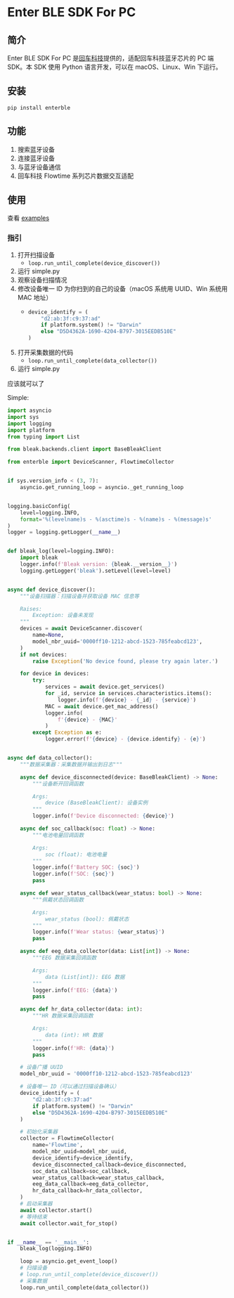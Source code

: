 # Enter BLE SDK For PC

## 简介

Enter BLE SDK For PC 是[回车科技](https://www.entertech.cn/)提供的，适配回车科技蓝牙芯片的 PC 端 SDK。本 SDK 使用 Python 语言开发，可以在 macOS、Linux、Win 下运行。

## 安装

`pip install enterble`

## 功能

1. 搜索蓝牙设备
2. 连接蓝牙设备
3. 与蓝牙设备通信
4. 回车科技 Flowtime 系列芯片数据交互适配

## 使用

查看 [examples](https://github.com/Entertech/Enter-Biomodule-BLE-PC-SDK/tree/main/examples)

### 指引
1. 打开扫描设备
    - `loop.run_until_complete(device_discover())`
2. 运行 simple.py 
3. 观察设备扫描情况
4. 修改设备唯一 ID 为你扫到的自己的设备（macOS 系统用 UUID、Win 系统用 MAC 地址）
    - ```python
      device_identify = (
          "d2:ab:3f:c9:37:ad"
          if platform.system() != "Darwin"
          else "D5D4362A-1690-4204-B797-3015EEDB510E"
      )
      ```
5. 打开采集数据的代码
    - `loop.run_until_complete(data_collector())`
6. 运行 simple.py

应该就可以了

Simple:

```python
import asyncio
import sys
import logging
import platform
from typing import List

from bleak.backends.client import BaseBleakClient

from enterble import DeviceScanner, FlowtimeCollector


if sys.version_info < (3, 7):
    asyncio.get_running_loop = asyncio._get_running_loop


logging.basicConfig(
    level=logging.INFO,
    format='%(levelname)s - %(asctime)s - %(name)s - %(message)s'
)
logger = logging.getLogger(__name__)


def bleak_log(level=logging.INFO):
    import bleak
    logger.info(f'Bleak version: {bleak.__version__}')
    logging.getLogger('bleak').setLevel(level=level)


async def device_discover():
    """设备扫描器：扫描设备并获取设备 MAC 信息等

    Raises:
        Exception: 设备未发现
    """
    devices = await DeviceScanner.discover(
        name=None,
        model_nbr_uuid='0000ff10-1212-abcd-1523-785feabcd123',
    )
    if not devices:
        raise Exception('No device found, please try again later.')

    for device in devices:
        try:
            services = await device.get_services()
            for _id, service in services.characteristics.items():
                logger.info(f'{device} - {_id} - {service}')
            MAC = await device.get_mac_address()
            logger.info(
                f'{device} - {MAC}'
            )
        except Exception as e:
            logger.error(f'{device} - {device.identify} - {e}')


async def data_collector():
    """数据采集器：采集数据并输出到日志"""

    async def device_disconnected(device: BaseBleakClient) -> None:
        """设备断开回调函数

        Args:
            device (BaseBleakClient): 设备实例
        """
        logger.info(f'Device disconnected: {device}')

    async def soc_callback(soc: float) -> None:
        """电池电量回调函数

        Args:
            soc (float): 电池电量
        """
        logger.info(f'Battery SOC: {soc}')
        logger.info(f'SOC: {soc}')
        pass

    async def wear_status_callback(wear_status: bool) -> None:
        """佩戴状态回调函数

        Args:
            wear_status (bool): 佩戴状态
        """
        logger.info(f'Wear status: {wear_status}')
        pass

    async def eeg_data_collector(data: List[int]) -> None:
        """EEG 数据采集回调函数

        Args:
            data (List[int]): EEG 数据
        """
        logger.info(f'EEG: {data}')
        pass

    async def hr_data_collector(data: int):
        """HR 数据采集回调函数

        Args:
            data (int): HR 数据
        """
        logger.info(f'HR: {data}')
        pass

    # 设备广播 UUID
    model_nbr_uuid = '0000ff10-1212-abcd-1523-785feabcd123'

    # 设备唯一 ID（可以通过扫描设备确认）
    device_identify = (
        "d2:ab:3f:c9:37:ad"
        if platform.system() != "Darwin"
        else "D5D4362A-1690-4204-B797-3015EEDB510E"
    )

    # 初始化采集器
    collector = FlowtimeCollector(
        name='Flowtime',
        model_nbr_uuid=model_nbr_uuid,
        device_identify=device_identify,
        device_disconnected_callback=device_disconnected,
        soc_data_callback=soc_callback,
        wear_status_callback=wear_status_callback,
        eeg_data_callback=eeg_data_collector,
        hr_data_callback=hr_data_collector,
    )
    # 启动采集器
    await collector.start()
    # 等待结束
    await collector.wait_for_stop()


if __name__ == '__main__':
    bleak_log(logging.INFO)

    loop = asyncio.get_event_loop()
    # 扫描设备
    # loop.run_until_complete(device_discover())
    # 采集数据
    loop.run_until_complete(data_collector())

```
